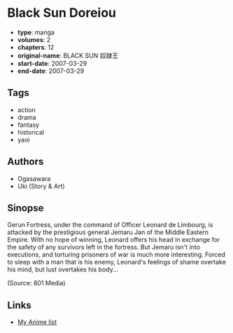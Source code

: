 # Black Sun Doreiou

-   **type**: manga
-   **volumes**: 2
-   **chapters**: 12
-   **original-name**: BLACK SUN 奴隷王
-   **start-date**: 2007-03-29
-   **end-date**: 2007-03-29

## Tags

-   action
-   drama
-   fantasy
-   historical
-   yaoi

## Authors

-   Ogasawara
-   Uki (Story & Art)

## Sinopse

Gerun Fortress, under the command of Officer Leonard de Limbourg, is attacked by the prestigious general Jemaru Jan of the Middle Eastern Empire. With no hope of winning, Leonard offers his head in exchange for the safety of any survivors left in the fortress. But Jemaru isn't into executions, and torturing prisoners of war is much more interesting. Forced to sleep with a man that is his enemy, Leonard's feelings of shame overtake his mind, but lust overtakes his body...

(Source: 801 Media)

## Links

-   [My Anime list](https://myanimelist.net/manga/3784/Black_Sun_Doreiou)
